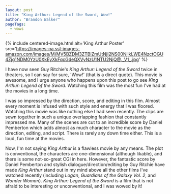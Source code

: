 ```yaml
---
layout: post
title: "King Arthur: Legend of the Sword, Wow!"
author: "Brandon Walker"
pageTags:
  - wows
---
```


{% include centered-image.html alt='King Arthur Poster' src='https://images-na.ssl-images-amazon.com/images/M/MV5BZDM3ZTBiZmUtNjI2NS00NjlkLWE4NzctOGU4Zjg1NDM0YzU0XkEyXkFqcGdeQXVyNzU1NTU2NjQ@._V1_.jpg' %}

I have now seen Guy Ritchie's _King Arthur: Legend of the Sword_ twice in theaters, so I can say for sure, 'Wow!' (that is a direct quote). This movie is awesome, and I urge anyone who happens upon this post to go see _King Arthur: Legend of the Sword_. Watching this film was the most fun I've had at the movies in a long time.

I was so impressed by the direction, score, and editing in this film. Almost every moment is infused with such style and energy that I was floored. Watching this movie was like nothing else I had seen recently. The clips are sewn together in such a unique overlapping fashion that constantly impressed me. Many of the scenes are cut to an incredible score by Daniel Pemberton which adds almost as much character to the movie as the direction, editing, and script. There is rarely any down time either. This is a loud, fun time at the movies.

Now, I'm not saying _King Arthur_ is a flawless movie by any means. The plot is conventional, the characters are one-dimensional (although likable), and there is some not-so-great CGI in here. However, the fantastic score by Daniel Pemberton and stylish dialogue/direction/editing by Guy Ritchie have made _King Arthur_ stand out in my mind above all the other films I've watched recently (including _Logan_, _Guardians of the Galaxy Vol. 2_, and _Wonder Woman_). _King Arthur: Legend of the Sword_ is a film that is not afraid to be interesting or unconventional, and I was wowed by it!
